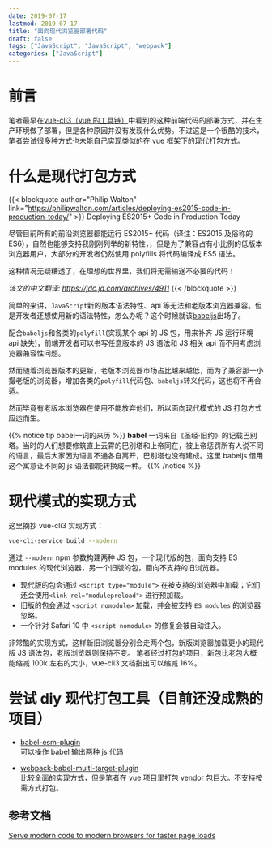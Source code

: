 ```yaml
---
date: 2019-07-17
lastmod: 2019-07-17
title: "面向现代浏览器部署代码"
draft: false
tags: ["JavaScript", "JavaScript", "webpack"]
categories: ["JavaScript"]
---
```


# 前言

笔者最早在[vue-cli3（vue 的工具链）](https://cli.vuejs.org/zh/guide/browser-compatibility.html#%E7%8E%B0%E4%BB%A3%E6%A8%A1%E5%BC%8F)中看到的这种前端代码的部署方式，并在生产环境做了部署，但是各种原因并没有发现什么优势。不过这是一个很酷的技术，笔者尝试很多种方式也未能自己实现类似的在 vue 框架下的现代打包方式。

# 什么是现代打包方式

{{< blockquote author="Philip Walton" link="https://philipwalton.com/articles/deploying-es2015-code-in-production-today/" >}}
Deploying ES2015+ Code in Production Today

尽管目前所有的前沿浏览器都能运行 ES2015+ 代码（译注：ES2015 及俗称的 ES6），自然也能够支持我刚刚列举的新特性，，但是为了兼容占有小比例的低版本浏览器用户，大部分的开发者仍然使用 polyfills 将代码编译成 ES5 语法。

这种情况无疑糟透了，在理想的世界里，我们将无需输送不必要的代码！

_该文的中文翻译:
https://jdc.jd.com/archives/4911_
{{< /blockquote >}}

简单的来讲，`JavaScript`新的版本语法特性、api 等无法和老版本浏览器兼容。但是开发者还想使用新的语法特性，怎么办呢？这个时候就该[babeljs](https://babeljs.io/)出场了。

配合`babeljs`和各类的`polyfill`(实现某个 api 的 JS 包，用来补齐 JS 运行环境 api 缺失)，前端开发者可以书写任意版本的 JS 语法和 JS 相关 api 而不用考虑浏览器兼容性问题。

然而随着浏览器版本的更新，老版本浏览器市场占比越来越低，而为了兼容那一小撮老版的浏览器，增加各类的`polyfill`代码包、`babeljs`转义代码，这也将不再合适。

然而毕竟有老版本浏览器在使用不能放弃他们，所以面向现代模式的 JS 打包方式应运而生。

{{% notice tip babel一词的来历 %}}
**babel** 一词来自《圣经·旧约》的记载巴别塔。当时的人们想要修筑直上云霄的巴别塔和上帝同在，被上帝惩罚所有人说不同的语言，最后大家因为语言不通各自离开，巴别塔也没有建成。这里 babeljs 借用这个寓意让不同的 js 语法都能转换成一种。
{{% /notice %}}

# 现代模式的实现方式

这里摘抄 vue-cli3 实现方式：

```sh
vue-cli-service build --modern
```

通过 `--modern` npm 参数构建两种 JS 包，一个现代版的包，面向支持 ES modules 的现代浏览器，另一个旧版的包，面向不支持的旧浏览器。

- 现代版的包会通过 `<script type="module">` 在被支持的浏览器中加载；它们还会使用`<link rel="modulepreload">` 进行预加载。
- 旧版的包会通过 `<script nomodule>` 加载，并会被支持 `ES modules` 的浏览器忽略。
- 一个针对 Safari 10 中 `<script nomodule>` 的修复会被自动注入。

非常酷的实现方式，这样新旧浏览器分别会走两个包，新版浏览器加载更小的现代版 JS 语法包，老版浏览器则保持不变。
笔者经过打包的项目，新包比老包大概能缩减 100k 左右的大小，vue-cli3 文档指出可以缩减 16%。

# 尝试 diy 现代打包工具（目前还没成熟的项目）

- [babel-esm-plugin](https://github.com/prateekbh/babel-esm-plugin)  
  可以操作 babel 输出两种 js 代码

- [webpack-babel-multi-target-plugin](https://github.com/DanielSchaffer/webpack-babel-multi-target-plugin)  
  比较全面的实现方式，但是笔者在 vue 项目里打包 vendor 包巨大。不支持按需方式打包。

## 参考文档

[Serve modern code to modern browsers for faster page loads](https://web.dev/serve-modern-code-to-modern-browsers)
